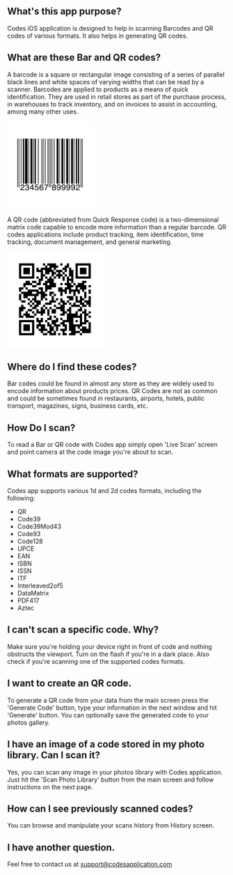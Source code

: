 ## What's this app purpose?

Codes iOS application is designed to help in scanning Barcodes and QR codes of various formats. It also helps in generating QR codes.

## What are these Bar and QR codes?

A barcode is a square or rectangular image consisting of a series of parallel black lines and white spaces of varying widths that can be read by a scanner. Barcodes are applied to products as a means of quick identification. They are used in retail stores as part of the purchase process, in warehouses to track inventory, and on invoices to assist in accounting, among many other uses.

![Barcode](barcode.jpg)

A QR code (abbreviated from Quick Response code) is a two-dimensional matrix code capable to encode more information than a regular barcode. QR codes applications include product tracking, item identification, time tracking, document management, and general marketing.

![QR code](Qrcode.png)


## Where do I find these codes?

Bar codes could be found in almost any store as they are widely used to encode information about products prices. QR Codes are not as common and could be sometimes found in restaurants, airports, hotels, public transport, magazines, signs, business cards, etc.

## How Do I scan?

To read a Bar or QR code with Codes app simply open 'Live Scan' screen and point camera at the code image you're about to scan.

## What formats are supported?
Codes app supports various 1d and 2d codes formats, including the following:

* QR
* Code39
* Code39Mod43
* Code93
* Code128
* UPCE
* EAN
* ISBN
* ISSN
* ITF
* Interleaved2of5
* DataMatrix
* PDF417
* Aztec

## I can't scan a specific code. Why?

Make sure you're holding your device right in front of code and nothing obstructs the viewport. Turn on the flash if you're in a dark place. Also check if you're scanning one of the supported codes formats. 

## I want to create an QR code.

To generate a QR code from your data from the main screen press the 'Generate Code' button, type your information in the next window and hit 'Generate' button. You can optionally save the generated code to your photos gallery.

## I have an image of a code stored in my photo library. Can I scan it?

Yes, you can scan any image in your photos library with Codes application. Just hit the 'Scan Photo Library' button from the main screen and follow instructions on the next page.

## How can I see previously scanned codes?

You can browse and manipulate your scans history from History screen. 

## I have another question.

Feel free to contact us at support@codesapplication.com


